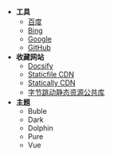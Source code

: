 - **工具**
  - [百度](https://www.baidu.com)
  - [Bing](https://cn.bing.com/)
  - [Google](https://www.google.com)
  - [GitHub](https://github.com)
- **收藏网站**
  - [Docsify](https://docsify.js.org/#/zh-cn/)
  - [Staticfile CDN](https://staticfile.org)
  - [Statically CDN](https://statically.io)
  - [字节跳动静态资源公共库](https://cdn.bytedance.com)
- **主题**
  - <span onClick="toBuble()">Buble</span>
  - <span onClick="toDark()">Dark</span>
  - <span onClick="toDolphin()">Dolphin</span>
  - <span onClick="toPure()">Pure</span>
  - <span onClick="toVue()">Vue</span>